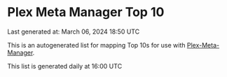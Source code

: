 # Plex Meta Manager Top 10
Last generated at: March 06, 2024 18:50 UTC

This is an autogenerated list for mapping Top 10s for use with [Plex-Meta-Manager](https://github.com/meisnate12/Plex-Meta-Manager).

This list is generated daily at 16:00 UTC
